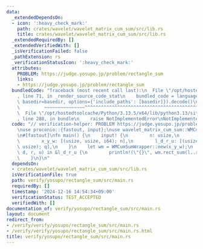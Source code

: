 ```yaml
---
data:
  _extendedDependsOn:
  - icon: ':heavy_check_mark:'
    path: crates/wavelet/wavelet_matrix_cum_sum/src/lib.rs
    title: crates/wavelet/wavelet_matrix_cum_sum/src/lib.rs
  _extendedRequiredBy: []
  _extendedVerifiedWith: []
  _isVerificationFailed: false
  _pathExtension: rs
  _verificationStatusIcon: ':heavy_check_mark:'
  attributes:
    PROBLEM: https://judge.yosupo.jp/problem/rectangle_sum
    links:
    - https://judge.yosupo.jp/problem/rectangle_sum
  bundledCode: "Traceback (most recent call last):\n  File \"/opt/hostedtoolcache/Python/3.13.5/x64/lib/python3.13/site-packages/onlinejudge_verify/documentation/build.py\"\
    , line 71, in _render_source_code_stat\n    bundled_code = language.bundle(stat.path,\
    \ basedir=basedir, options={'include_paths': [basedir]}).decode()\n          \
    \         ~~~~~~~~~~~~~~~^^^^^^^^^^^^^^^^^^^^^^^^^^^^^^^^^^^^^^^^^^^^^^^^^^^^^^^^^^^^^^^^^^\n\
    \  File \"/opt/hostedtoolcache/Python/3.13.5/x64/lib/python3.13/site-packages/onlinejudge_verify/languages/rust.py\"\
    , line 288, in bundle\n    raise NotImplementedError\nNotImplementedError\n"
  code: "// verification-helper: PROBLEM https://judge.yosupo.jp/problem/rectangle_sum\n\
    \nuse proconio::{fastout, input};\nuse wavelet_matrix_cum_sum::WMCumSumWrapper;\n\
    \n#[fastout]\nfn main() {\n    input! {\n        n: usize,\n        q: usize,\n\
    \        x_y_w: [(usize, usize, i64); n],\n        l_d_r_u: [(usize, usize, usize,\
    \ usize); q],\n    }\n    let wm = WMCumSumWrapper::new(x_y_w);\n    for &(l,\
    \ d, r, u) in &l_d_r_u {\n        println!(\"{}\", wm.rect_sum(l..r, d..u));\n\
    \    }\n}\n"
  dependsOn:
  - crates/wavelet/wavelet_matrix_cum_sum/src/lib.rs
  isVerificationFile: true
  path: verify/yosupo/rectangle_sum/src/main.rs
  requiredBy: []
  timestamp: '2024-12-16 14:54:34+09:00'
  verificationStatus: TEST_ACCEPTED
  verifiedWith: []
documentation_of: verify/yosupo/rectangle_sum/src/main.rs
layout: document
redirect_from:
- /verify/verify/yosupo/rectangle_sum/src/main.rs
- /verify/verify/yosupo/rectangle_sum/src/main.rs.html
title: verify/yosupo/rectangle_sum/src/main.rs
---
```

